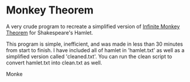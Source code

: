 # Monkey Theorem

A very crude program to recreate a simplified version of [Infinite Monkey Theorem](https://en.wikipedia.org/wiki/Infinite_monkey_theorem)
for Shakespeare's Hamlet. 

This program is simple, inefficient, and was made in less than 30 minutes from start to finish. 
I have included all of hamlet in 'hamlet.txt' as well as a simplified version called 'cleaned.txt'.
You can run the clean script to convert hamlet.txt into clean.txt as well. 

Monke 
